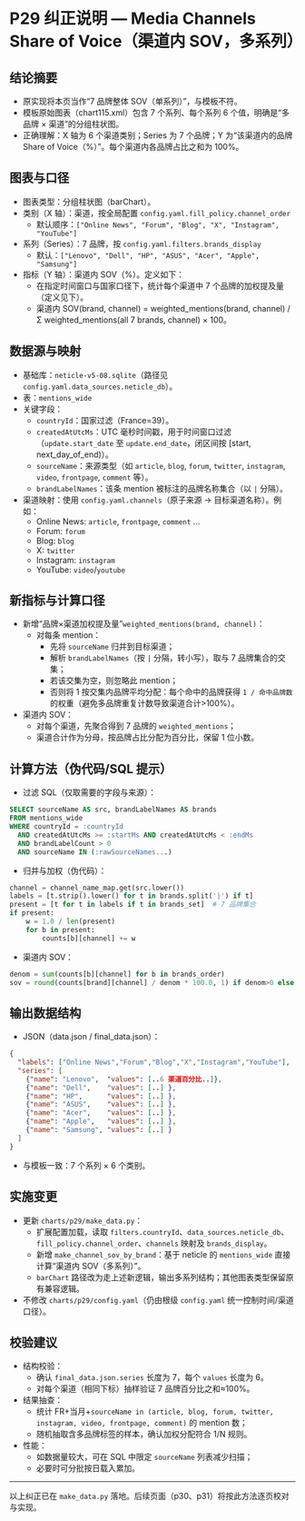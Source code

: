 # P29 纠正说明 — Media Channels Share of Voice（渠道内 SOV，多系列）

## 结论摘要
- 原实现将本页当作“7 品牌整体 SOV（单系列）”，与模板不符。
- 模板原始图表（chart115.xml）包含 7 个系列、每个系列 6 个值，明确是“多品牌 × 渠道”的分组柱状图。
- 正确理解：X 轴为 6 个渠道类别；Series 为 7 个品牌；Y 为“该渠道内的品牌 Share of Voice（%）”。每个渠道内各品牌占比之和为 100%。

## 图表与口径
- 图表类型：分组柱状图（barChart）。
- 类别（X 轴）：渠道，按全局配置 `config.yaml.fill_policy.channel_order`
  - 默认顺序：`["Online News", "Forum", "Blog", "X", "Instagram", "YouTube"]`
- 系列（Series）：7 品牌，按 `config.yaml.filters.brands_display`
  - 默认：`["Lenovo", "Dell", "HP", "ASUS", "Acer", "Apple", "Samsung"]`
- 指标（Y 轴）：渠道内 SOV（%）。定义如下：
  - 在指定时间窗口与国家口径下，统计每个渠道中 7 个品牌的加权提及量（定义见下）。
  - 渠道内 SOV(brand, channel) = weighted_mentions(brand, channel) / Σ weighted_mentions(all 7 brands, channel) × 100。

## 数据源与映射
- 基础库：`neticle-v5-08.sqlite`（路径见 `config.yaml.data_sources.neticle_db`）。
- 表：`mentions_wide`
- 关键字段：
  - `countryId`：国家过滤（France=39）。
  - `createdAtUtcMs`：UTC 毫秒时间戳，用于时间窗口过滤（`update.start_date` 至 `update.end_date`，闭区间按 [start, next_day_of_end)）。
  - `sourceName`：来源类型（如 `article`, `blog`, `forum`, `twitter`, `instagram`, `video`, `frontpage`, `comment` 等）。
  - `brandLabelNames`：该条 mention 被标注的品牌名称集合（以 `|` 分隔）。
- 渠道映射：使用 `config.yaml.channels`（原子来源 → 目标渠道名称）。例如：
  - Online News: `article`, `frontpage`, `comment` ...
  - Forum: `forum`
  - Blog: `blog`
  - X: `twitter`
  - Instagram: `instagram`
  - YouTube: `video`/`youtube`

## 新指标与计算口径
- 新增“品牌×渠道加权提及量”`weighted_mentions(brand, channel)`：
  - 对每条 mention：
    - 先将 `sourceName` 归并到目标渠道；
    - 解析 `brandLabelNames`（按 `|` 分隔，转小写），取与 7 品牌集合的交集；
    - 若该交集为空，则忽略此 mention；
    - 否则将 1 按交集内品牌平均分配：每个命中的品牌获得 `1 / 命中品牌数` 的权重（避免多品牌重复计数导致渠道合计>100%）。
- 渠道内 SOV：
  - 对每个渠道，先聚合得到 7 品牌的 `weighted_mentions`；
  - 渠道合计作为分母，按品牌占比分配为百分比，保留 1 位小数。

## 计算方法（伪代码/SQL 提示）
- 过滤 SQL（仅取需要的字段与来源）：
```sql
SELECT sourceName AS src, brandLabelNames AS brands
FROM mentions_wide
WHERE countryId = :countryId
  AND createdAtUtcMs >= :startMs AND createdAtUtcMs < :endMs
  AND brandLabelCount > 0
  AND sourceName IN (:rawSourceNames...)
```
- 归并与加权（伪代码）：
```python
channel = channel_name_map.get(src.lower())
labels = [t.strip().lower() for t in brands.split('|') if t]
present = [t for t in labels if t in brands_set]  # 7 品牌集合
if present:
    w = 1.0 / len(present)
    for b in present:
        counts[b][channel] += w
```
- 渠道内 SOV：
```python
denom = sum(counts[b][channel] for b in brands_order)
sov = round(counts[brand][channel] / denom * 100.0, 1) if denom>0 else 0.0
```

## 输出数据结构
- JSON（data.json / final_data.json）：
```json
{
  "labels": ["Online News","Forum","Blog","X","Instagram","YouTube"],
  "series": [
    {"name": "Lenovo",  "values": [..6 渠道百分比..]},
    {"name": "Dell",    "values": [..] },
    {"name": "HP",      "values": [..] },
    {"name": "ASUS",    "values": [..] },
    {"name": "Acer",    "values": [..] },
    {"name": "Apple",   "values": [..] },
    {"name": "Samsung", "values": [..] }
  ]
}
```
- 与模板一致：7 个系列 × 6 个类别。

## 实施变更
- 更新 `charts/p29/make_data.py`：
  - 扩展配置加载，读取 `filters.countryId`、`data_sources.neticle_db`、`fill_policy.channel_order`、`channels` 映射及 `brands_display`。
  - 新增 `make_channel_sov_by_brand`：基于 neticle 的 `mentions_wide` 直接计算“渠道内 SOV（多系列）”。
  - `barChart` 路径改为走上述新逻辑，输出多系列结构；其他图表类型保留原有兼容逻辑。
- 不修改 `charts/p29/config.yaml`（仍由根级 `config.yaml` 统一控制时间/渠道口径）。

## 校验建议
- 结构校验：
  - 确认 `final_data.json.series` 长度为 7，每个 `values` 长度为 6。
  - 对每个渠道（相同下标）抽样验证 7 品牌百分比之和≈100%。
- 结果抽查：
  - 统计 FR+当月+`sourceName in (article, blog, forum, twitter, instagram, video, frontpage, comment)` 的 mention 数；
  - 随机抽取含多品牌标签的样本，确认加权分配符合 1/N 规则。
- 性能：
  - 如数据量较大，可在 SQL 中限定 `sourceName` 列表减少扫描；
  - 必要时可分批按日载入累加。

---
以上纠正已在 `make_data.py` 落地。后续页面（p30、p31）将按此方法逐页校对与实现。